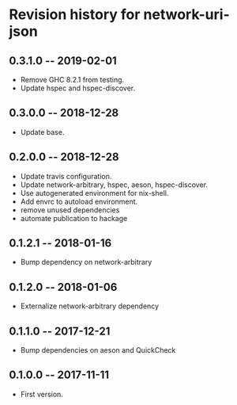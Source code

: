 # Revision history for network-uri-json

## 0.3.1.0  -- 2019-02-01

* Remove GHC 8.2.1 from testing.
* Update hspec and hspec-discover.

## 0.3.0.0  -- 2018-12-28

* Update base.

## 0.2.0.0  -- 2018-12-28

* Update travis configuration.
* Update network-arbitrary, hspec, aeson, hspec-discover.
* Use autogenerated environment for nix-shell.
* Add envrc to autoload environment.
* remove unused dependencies
* automate publication to hackage

## 0.1.2.1  -- 2018-01-16

* Bump dependency on network-arbitrary

## 0.1.2.0  -- 2018-01-06

* Externalize network-arbitrary dependency

## 0.1.1.0  -- 2017-12-21

* Bump dependencies on aeson and QuickCheck

## 0.1.0.0  -- 2017-11-11

* First version.
